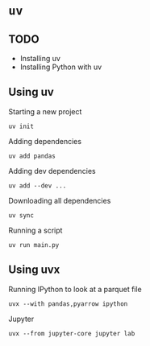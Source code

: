 # `uv`

## TODO
- Installing uv
- Installing Python with uv

## Using uv

Starting a new project

    uv init

Adding dependencies

    uv add pandas

Adding dev dependencies

    uv add --dev ...

Downloading all dependencies

    uv sync

Running a script

    uv run main.py


## Using uvx

Running IPython to look at a parquet file

    uvx --with pandas,pyarrow ipython

Jupyter

    uvx --from jupyter-core jupyter lab